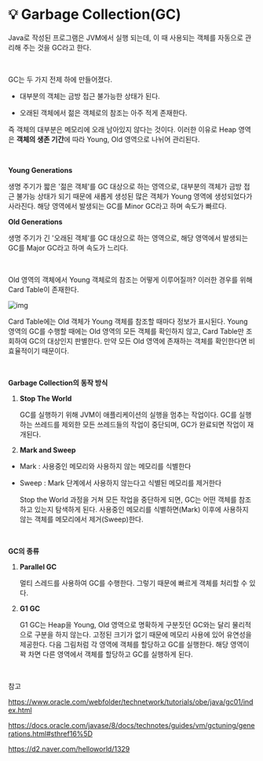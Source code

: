 # 💡 **Garbage Collection(GC)**

Java로 작성된 프로그램은 JVM에서 실행 되는데, 이 때 사용되는 객체를 자동으로 관리해 주는 것을 GC라고 한다. 

<br>

GC는 두 가지 전제 하에 만들어졌다.

- 대부분의 객체는 금방 접근 불가능한 상태가 된다.

- 오래된 객체에서 젊은 객체로의 참조는 아주 적게 존재한다.

즉 객체의 대부분은 메모리에 오래 남아있지 않다는 것이다. 이러한 이유로 Heap 영역은 **객체의 생존 기간**에 따라 Young, Old 영역으로 나뉘어 관리된다.

<br>

**Young Generations**

생명 주기가 짧은 '젊은 객체'를 GC 대상으로 하는 영역으로, 대부분의 객체가 금방 접근 불가능 상태가 되기 때문에 새롭게 생성된 많은 객체가 Young 영역에 생성되었다가 사라진다. 해당 영역에서 발생되는 GC를 Minor GC라고 하며 속도가 빠르다.

**Old Generations**

생명 주기가 긴 '오래된 객체'를 GC 대상으로 하는 영역으로, 해당 영역에서 발생되는 GC를 Major GC라고 하며 속도가 느리다.

<br>

Old 영역의 객체에서 Young 객체로의 참조는 어떻게 이루어질까? 이러한 경우를 위해 Card Table이 존재한다.

![img](https://d2.naver.com/content/images/2015/06/helloworld-1329-2.png)

Card Table에는 Old 객체가 Young 객체를 참조할 때마다 정보가 표시된다. Young 영역의 GC를 수행할 때에는 Old 영역의 모든 객체를 확인하지 않고, Card Table만 조회하여 GC의 대상인지 판별한다. 만약 모든 Old 영역에 존재하는 객체를 확인한다면 비효율적이기 때문이다.

<br>

**Garbage Collection의 동작 방식**

1. **Stop The World**

   GC를 실행하기 위해 JVM이 애플리케이션의 실행을 멈추는 작업이다. GC를 실행하는 쓰레드를 제외한 모든 쓰레드들의 작업이 중단되며, GC가 완료되면 작업이 재개된다.


2. **Mark and Sweep**

- Mark : 사용중인 메모리와 사용하지 않는 메모리를 식별한다

- Sweep : Mark 단계에서 사용하지 않는다고 식별된 메모리를 제거한다

  Stop the World 과정을 거쳐 모든 작업을 중단하게 되면, GC는 어떤 객체를 참조하고 있는지 탐색하게 된다. 사용중인 메모리를 식별하면(Mark) 이후에 사용하지 않는 객체를 메모리에서 제거(Sweep)한다.

<br>

**GC의 종류**

1. **Parallel GC**

   멀티 스레드를 사용하여 GC를 수행한다. 그렇기 때문에 빠르게 객체를 처리할 수 있다.

2. **G1 GC**

   G1 GC는 Heap을 Young, Old 영역으로 명확하게 구분짓던 GC와는 달리 물리적으로 구분을 하지 않는다. 고정된 크기가 없기 때문에 메모리 사용에 있어 유연성을 제공한다. 다음 그림처럼 각 영역에 객체를 할당하고 GC를 실행한다. 해당 영역이 꽉 차면 다른 영역에서 객체를 할당하고 GC를 실행하게 된다.


<br>

참고

https://www.oracle.com/webfolder/technetwork/tutorials/obe/java/gc01/index.html

https://docs.oracle.com/javase/8/docs/technotes/guides/vm/gctuning/generations.html#sthref16%5D

https://d2.naver.com/helloworld/1329

